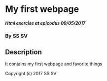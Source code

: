 # My first webpage

##### Html exercise at epicodus 09/05/2017

### By SS SV

## Description

It contains my first webpage and favorite things


Copyright (c) 2017 SS SV

